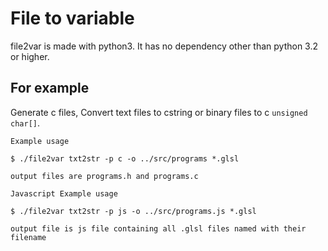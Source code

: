 # File to variable

file2var is made with python3. It has no dependency other than python 3.2
or higher.

## For example

Generate c files, Convert text files to cstring or binary files to c
`unsigned char[]`.

```
Example usage

$ ./file2var txt2str -p c -o ../src/programs *.glsl

output files are programs.h and programs.c

```


```
Javascript Example usage

$ ./file2var txt2str -p js -o ../src/programs.js *.glsl

output file is js file containing all .glsl files named with their filename

```
